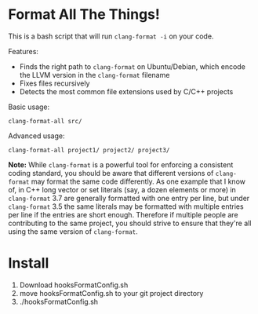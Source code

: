 # Format All The Things!

This is a bash script that will run `clang-format -i` on your code.

Features:

 * Finds the right path to `clang-format` on Ubuntu/Debian, which encode the
   LLVM version in the `clang-format` filename
 * Fixes files recursively
 * Detects the most common file extensions used by C/C++ projects

Basic usage:

    clang-format-all src/

Advanced usage:

    clang-format-all project1/ project2/ project3/

**Note:** While `clang-format` is a powerful tool for enforcing a consistent
coding standard, you should be aware that different versions of `clang-format`
may format the same code differently. As one example that I know of, in C++ long
vector or set literals (say, a dozen elements or more) in `clang-format` 3.7 are
generally formatted with one entry per line, but under `clang-format` 3.5 the
same literals may be formatted with multiple entries per line if the entries are
short enough. Therefore if multiple people are contributing to the same project,
you should strive to ensure that they're all using the same version of
`clang-format`.

# Install
1. Download hooksFormatConfig.sh
2. move hooksFormatConfig.sh to your git project directory
3. ./hooksFormatConfig.sh
